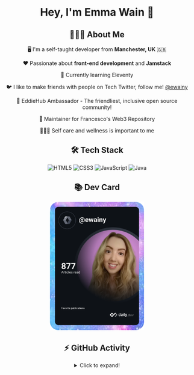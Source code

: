 <div align="center">
  
  # Hey, I'm Emma Wain 👋


## 👩🏼‍💻 About Me

🖥 I'm a self-taught developer from **Manchester, UK** 🇬🇧

❤️ Passionate about **front-end development** and **Jamstack**

🌱 Currently learning Eleventy 

🐦 I like to make friends with people on Tech Twitter, follow me! [@ewainy](https://twitter.com/ewainy) 

🐰 EddieHub Ambassador - The friendliest, inclusive open source community!

🚀 Maintainer for Francesco's Web3 Repository

🧘🏼‍♀️ Self care and wellness is important to me 

## 🛠 Tech Stack

<img alt="HTML5" src="https://img.shields.io/badge/html5-%23f4c5ff.svg?style=for-the-badge&logo=html5&logoColor=000000"/>
<img alt="CSS3" src="https://img.shields.io/badge/css3-%23cdc9ff.svg?style=for-the-badge&logo=css3&logoColor=000000"/>
<img alt="JavaScript" src="https://img.shields.io/badge/javascript-%23c7e2ff.svg?style=for-the-badge&logo=javascript&logoColor=000000"/>
<img alt="Java" src="https://img.shields.io/badge/java-%23c2fffb.svg?style=for-the-badge&logo=java&logoColor=000000"/>


## 📚 Dev Card
<a href="https://app.daily.dev/ewainy"><img src="https://github.com/ewainy/ewainy/blob/main/devcard.svg" width="250" alt="my dev card which shows a picture of me and shows articles read and favourite tech categories from the platform daily dev"/></a>


## ⚡ GitHub Activity

<details>
  <summary>Click to expand!</summary>
  
<!--START_SECTION:activity-->
1. 🎉 Merged PR [#281](https://github.com/FrancescoXX/free-Web3-resources/pull/281) in [FrancescoXX/free-Web3-resources](https://github.com/FrancescoXX/free-Web3-resources)
2. 🎉 Merged PR [#2063](https://github.com/EddieHubCommunity/hacktoberfest-practice/pull/2063) in [EddieHubCommunity/hacktoberfest-practice](https://github.com/EddieHubCommunity/hacktoberfest-practice)
3. 🎉 Merged PR [#2083](https://github.com/EddieHubCommunity/hacktoberfest-practice/pull/2083) in [EddieHubCommunity/hacktoberfest-practice](https://github.com/EddieHubCommunity/hacktoberfest-practice)
4. 🎉 Merged PR [#2086](https://github.com/EddieHubCommunity/hacktoberfest-practice/pull/2086) in [EddieHubCommunity/hacktoberfest-practice](https://github.com/EddieHubCommunity/hacktoberfest-practice)
5. ❗️ Closed issue [#237](https://github.com/FrancescoXX/free-Web3-resources/issues/237) in [FrancescoXX/free-Web3-resources](https://github.com/FrancescoXX/free-Web3-resources)
<!--END_SECTION:activity-->

</details>



</div>
